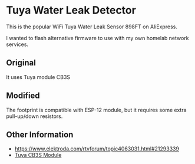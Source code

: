 
# Tuya Water Leak Detector

This is the popular WiFi Tuya Water Leak Sensor 898FT on AliExpress.

I wanted to flash alternative firmware to use with my own homelab network services.

## Original

It uses Tuya module CB3S

## Modified

The footprint is compatible with ESP-12 module, but it requires some extra pull-up/down resistors.

## Other Information

 * https://www.elektroda.com/rtvforum/topic4063031.html#21293339
 * [Tuya CB3S Module](CB3S-tuya-wifi-module-ESP12-compatible.pdf)


